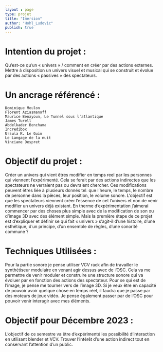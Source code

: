 ```yaml
---
layout : page
type: projet
title: "Imersion"
author: "Hohl_Ludovic"
publish: true
---
```


# Intention du projet :
Qu’est-ce qu’un « univers » / comment en créer par des actions externes.
Mettre à disposition un univers visuel et musical qui se construit et évolue par des actions « passives » des spectateurs.


# Un ancrage référencé :

	Dominique Moulon
	Florent Aziasmanoff
	Maurice Benayoun, Le Tunnel sous l’atlantique
	James Turell
	Abdelkader Benchama
	Incredibox
    Ursula K. Le Guin
    Le Langage de la nuit
    Vinciane Despret


# Objectif du projet :

Créer un univers qui vient êtres modifier en temps reel par les personnes qui viennent l’expérimenté. Cela se ferait par des actions indirectes que les spectateurs ne verraient pas ou devraient chercher. Ces modifications peuvent êtres liée à plusieurs donnés tel: que l’heure, le temps, le nombre de personne dans la pièces, leur position, le volume sonore. L’objectif est que les spectateurs viennent créer l’essence de cet l’univers et non de venir modifier un univers déjà existant.
En therme d’expérimentation j’aimerai commencer par des choses plus simple avec de la modification de son ou d’image 3D avec des élément simple.
Mais la première étape de ce projet est d’expliquer et définir se qui fait « univers » s’agit-il d’une histoire, d’une esthétique, d’un principe, d’un ensemble de règles, d’une sonorité commune ?

# Techniques Utilisées :

Pour la partie sonore je pense utiliser VCV rack afin de travailler le synthétiseur modulaire en venant agir dessus avec de l’OSC. Cela va me permettre de venir moduler et construire une structure sonore qui va évoluer par en fonction des actions des spectateur.
Pour se qui est de l’image, je pense me tourner vers de l’image 3D. Si je veux être en capacité de pouvoir avoir quelque chose en temps réel, il faudra que je passe par des moteurs de jeux vidéo.
Je pense également passer par de l’OSC pour pouvoir venir interagir avec mes éléments. 

# Objectif pour Décembre 2023 :

L’objectif de ce semestre va être d’expérimenté les possibilité d’interaction en utilisant blender et VCV. Trouver l’intérêt d’une action indirect tout en conservant l’attention d’un public.